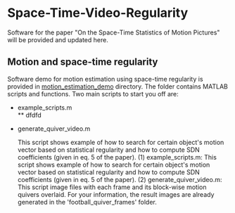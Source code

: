 # Space-Time-Video-Regularity
Software for the paper "On the Space-Time Statistics of Motion Pictures" will be provided and updated here.

## Motion and space-time regularity
Software demo for motion estimation using space-time regularity is provided in [motion_estimation_demo](/motion_estimation_demo) directory. The folder contains MATLAB scripts and functions. Two main scripts to start you off are:  
* example_scripts.m  
	** dfdfd
* generate_quiver_video.m  

	This script shows example of  how to search for certain object's motion vector based on statistical regularity and how to compute SDN coefficients (given in eq. 5 of the paper).
(1) example_scripts.m: This script shows example of  how to search for certain object's motion vector based on statistical regularity and how to compute SDN coefficients (given in eq. 5 of the paper).
(2) generate_quiver_video.m: This script image files with each frame and its block-wise motion quivers overlaid. For your information, the result images are already generated in the 'football_quiver_frames' folder.
